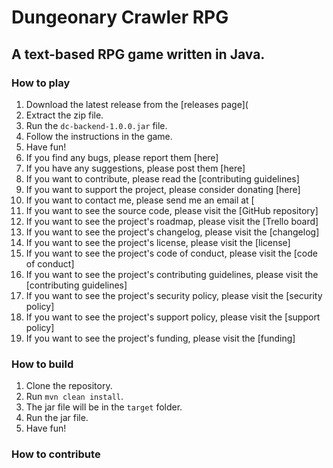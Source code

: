 # Dungeonary Crawler RPG
## A text-based RPG game written in Java.

### How to play
1. Download the latest release from the [releases page](
2. Extract the zip file.
3. Run the `dc-backend-1.0.0.jar` file.
4. Follow the instructions in the game.
5. Have fun!
6. If you find any bugs, please report them [here]
7. If you have any suggestions, please post them [here]
8. If you want to contribute, please read the [contributing guidelines]
9. If you want to support the project, please consider donating [here]
10. If you want to contact me, please send me an email at [
11. If you want to see the source code, please visit the [GitHub repository]
12. If you want to see the project's roadmap, please visit the [Trello board]
13. If you want to see the project's changelog, please visit the [changelog]
14. If you want to see the project's license, please visit the [license]
15. If you want to see the project's code of conduct, please visit the [code of conduct]
16. If you want to see the project's contributing guidelines, please visit the [contributing guidelines]
17. If you want to see the project's security policy, please visit the [security policy]
18. If you want to see the project's support policy, please visit the [support policy]
19. If you want to see the project's funding, please visit the [funding]

### How to build
1. Clone the repository.
2. Run `mvn clean install`.
3. The jar file will be in the `target` folder.
4. Run the jar file.
5. Have fun!

### How to contribute